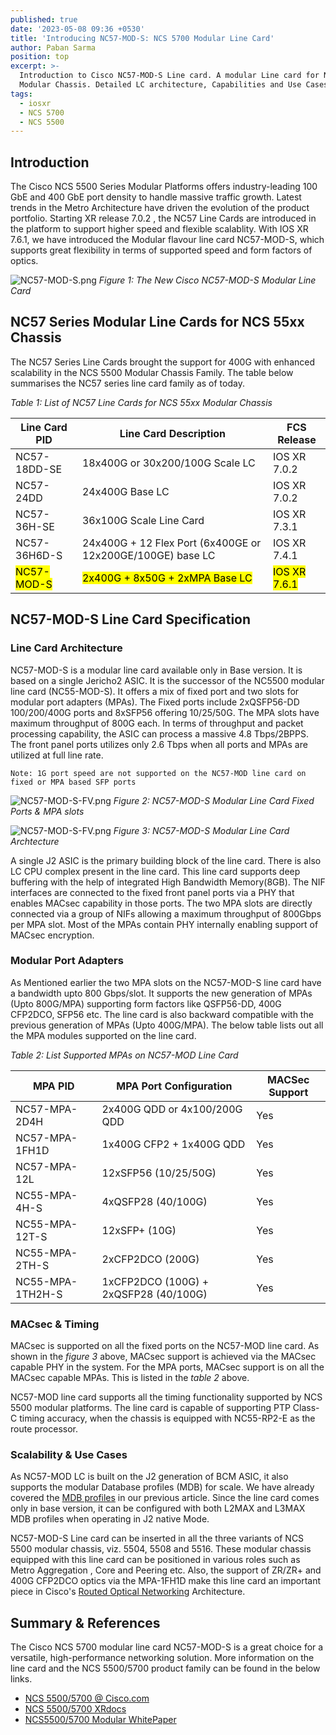 ```yaml
---
published: true
date: '2023-05-08 09:36 +0530'
title: 'Introducing NC57-MOD-S: NCS 5700 Modular Line Card'
author: Paban Sarma
position: top
excerpt: >-
  Introduction to Cisco NC57-MOD-S Line card. A modular Line card for NCS 5500
  Modular Chassis. Detailed LC architecture, Capabilities and Use Cases.
tags:
  - iosxr
  - NCS 5700
  - NCS 5500
---
```

## Introduction

The Cisco NCS 5500 Series Modular Platforms offers industry-leading 100 GbE and 400 GbE port density to handle massive traffic growth. Latest trends in the Metro Architecture have driven the evolution of the product portfolio. Starting XR release 7.0.2 , the NC57 Line Cards are introduced in the platform to support higher speed and flexible scalablity. With IOS XR 7.6.1, we have introduced the Modular flavour line card NC57-MOD-S, which supports  great flexibility in terms of supported speed and form factors of optics.

![NC57-MOD-S.png]({{site.baseurl}}/images/NC57-MOD-S.png)
_Figure 1: The New Cisco NC57-MOD-S Modular Line Card_


## NC57 Series  Modular Line Cards for NCS 55xx Chassis
The NC57 Series Line Cards brought the support for 400G with enhanced scalability in the NCS 5500 Modular Chassis Family. The table below summarises the NC57 series line card family as of today.


*_Table 1: List of NC57 Line Cards for NCS 55xx Modular Chassis_*

| Line Card PID | Line Card Description | FCS Release |
|---------------|-----------------------|-------------|
| NC57-18DD-SE |18x400G or 30x200/100G Scale LC| IOS XR 7.0.2|
|NC57-24DD | 24x400G Base LC | IOS XR 7.0.2 |
| NC57-36H-SE |36x100G Scale Line Card |IOS XR 7.3.1|
| NC57-36H6D-S | 24x400G + 12 Flex Port (6x400GE or 12x200GE/100GE) base LC| IOS XR 7.4.1 |
|<mark>NC57-MOD-S</mark>| <mark>2x400G + 8x50G + 2xMPA Base LC </mark> |<mark>IOS XR 7.6.1</mark>| 


## NC57-MOD-S Line Card Specification


### Line Card Architecture

NC57-MOD-S is a modular line card available only in Base version. It is based on a single Jericho2 ASIC. It is the successor of the NC5500 modular line card (NC55-MOD-S). It offers a mix of fixed port and two slots for modular port adapters (MPAs). The Fixed ports include 2xQSFP56-DD 100/200/400G ports and 8xSFP56 offering 10/25/50G. The MPA slots have  maximum throughput of 800G each. In terms of throughput and packet processing capability, the ASIC can process a massive 4.8 Tbps/2BPPS. The front panel ports utilizes only 2.6 Tbps when all ports and MPAs are utilized at full line rate.

`Note: 1G port speed are not supported on the NC57-MOD line card on fixed or MPA based SFP ports`

![NC57-MOD-S-FV.png]({{site.baseurl}}/images/NC57-MOD-S-FV.png)
_Figure 2: NC57-MOD-S Modular Line Card Fixed Ports & MPA slots_



![NC57-MOD-S-FV.png]({{site.baseurl}}/images/NC57-MOD-S-Arch.png)
_Figure 3: NC57-MOD-S Modular Line Card Archtecture_

A single J2 ASIC is the primary building block of the line card. There is also LC CPU complex present in the line card. This line card supports deep buffering with the help of integrated High Bandwidth Memory(8GB). The NIF interfaces are connected to the fixed front panel ports via a PHY that enables MACsec capability in those ports. The two MPA slots are directly connected via a group of NIFs allowing a maximum throughput of 800Gbps per MPA slot. Most of the MPAs contain PHY internally enabling support of MACsec encryption.



### Modular Port Adapters
As Mentioned earlier the two MPA slots on the NC57-MOD-S line card have a bandwidth upto 800 Gbps/slot. It supports the new generation of MPAs (Upto 800G/MPA) supporting form factors like QSFP56-DD, 400G CFP2DCO, SFP56 etc. The line card is also backward  compatible with the previous generation of MPAs (Upto 400G/MPA). The below table lists out all the MPA modules supported on the line card.

*_Table 2: List Supported MPAs on NC57-MOD Line Card_*

| MPA PID | MPA Port Configuration | MACSec Support|
|---------|------------------------|---------------|
|NC57-MPA-2D4H| 2x400G QDD or 4x100/200G QDD| Yes|
|NC57-MPA-1FH1D| 1x400G CFP2 + 1x400G QDD | Yes|
|NC57-MPA-12L | 12xSFP56 (10/25/50G) | Yes |
|NC55-MPA-4H-S| 4xQSFP28 (40/100G)| Yes|
| NC55-MPA-12T-S | 12xSFP+ (10G)|Yes|
|NC55-MPA-2TH-S | 2xCFP2DCO (200G)| Yes |
|NC55-MPA-1TH2H-S | 1xCFP2DCO (100G) + 2xQSFP28 (40/100G) | Yes|


### MACsec & Timing

MACsec is supported on all the fixed ports on the NC57-MOD line card. As shown in the _figure 3_ above, MACsec support is achieved via the MACsec capable PHY in the system. For the MPA ports, MACsec support is on all the MACsec capable MPAs. This is listed in the _table 2_ above.

NC57-MOD line card supports all the timing functionality supported by NCS 5500 modular platforms. The line card is capable of supporting PTP Class-C timing accuracy, when the chassis is equipped with NC55-RP2-E as the route processor.


### Scalability & Use Cases

As NC57-MOD LC is built on the J2 generation of BCM ASIC, it also supports the modular Database profiles (MDB) for scale. We have already covered the  [MDB profiles](https://xrdocs.io/ncs5500/tutorials/mdb-ncs5700/) in our previous article. Since the line card comes only in base version, it can be configured with both L2MAX and L3MAX MDB profiles when operating in J2 native Mode.

NC57-MOD-S Line card can be inserted in all the three variants of NCS 5500 modular chassis, viz. 5504, 5508 and 5516. These modular chassis equipped with this line card can be positioned in various roles such as Metro Aggregation , Core and Peering etc. Also, the support of ZR/ZR+ and 400G CFP2DCO optics via the MPA-1FH1D make this line card an important piece in Cisco's [Routed Optical Networking](https://www.cisco.com/c/en/us/solutions/service-provider/routed-optical-networking/index.html) Architecture.


## Summary & References
The Cisco NCS 5700 modular line card NC57-MOD-S is a great choice for a versatile, high-performance networking solution. More information on the line card and the NCS 5500/5700 product family can be found in the below links. 


- [NCS 5500/5700 @ Cisco.com](https://www.cisco.com/c/en/us/products/routers/network-convergence-system-5500-series/index.html)
- [NCS 5500/5700 XRdocs](https://xrdocs.io/ncs5500/)
- [NCS5500/5700 Modular WhitePaper](https://www.cisco.com/c/en/us/products/collateral/routers/network-convergence-system-5500-series/network-convergence-sys-wp.html)
